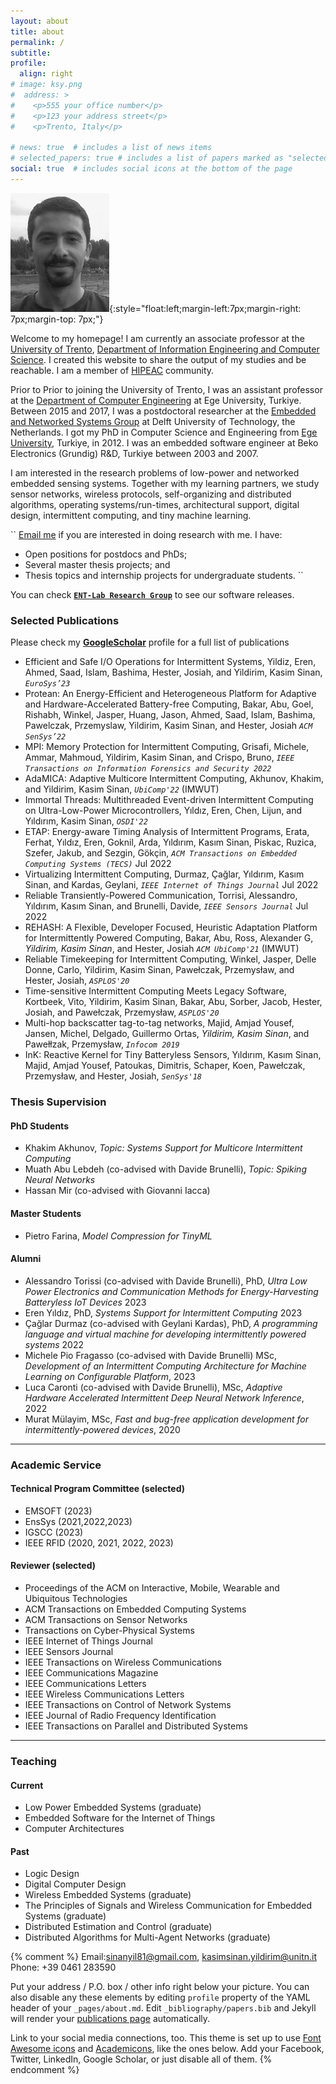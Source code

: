 ```yaml
---
layout: about
title: about
permalink: /
subtitle: 
profile:
  align: right
# image: ksy.png
#  address: >
#    <p>555 your office number</p>
#    <p>123 your address street</p>
#    <p>Trento, Italy</p>

# news: true  # includes a list of news items
# selected_papers: true # includes a list of papers marked as "selected={true}"
social: true  # includes social icons at the bottom of the page
---
```

![me](assets/img/ksy.png){:style="float:left;margin-left:7px;margin-right: 7px;margin-top: 7px;"}

Welcome to my homepage! I am currently an associate professor at the [University of Trento](http://unitn.it/), [Department of Information Engineering and Computer Science](http://disi.unitn.it/). I created this website to share the output of my studies and be reachable. I am a member of [HIPEAC](https://www.hipeac.net/) community.

Prior to Prior to joining the University of Trento, I was an assistant professor at the [Department of Computer Engineering](https://bilmuh.ege.edu.tr/eng-/Homepage.html) at Ege University, Turkiye. Between 2015 and 2017, I was a postdoctoral researcher at the [Embedded and Networked Systems Group](https://www.tudelft.nl/ewi/over-de-faculteit/afdelingen/software-technology/embedded-systems) at Delft University of Technology, the Netherlands. I got my PhD in Computer Science and Engineering from [Ege University](https://bilmuh.ege.edu.tr/eng-/Homepage.html), Turkiye, in 2012.  I was an embedded software engineer at Beko Electronics (Grundig) R&D, Turkiye between 2003 and 2007.

I am interested in the research problems of low-power and networked embedded sensing systems. Together with my learning partners, we study sensor networks, wireless protocols, self-organizing and distributed algorithms, operating systems/run-times, architectural support, digital design, intermittent computing, and tiny machine learning.

``
[Email me](mailto:kasimsinan.yildirim@unitn.it) if you are interested in doing research with me. I have:  
- Open positions for postdocs and PhDs; 
- Several master thesis projects; and 
- Thesis topics and internship projects for undergraduate students.
``

You can check [**`ENT-Lab Research Group`**](https://tinysystems.github.io/) to see our software releases.

### Selected Publications

Please check my [**GoogleScholar**](https://scholar.google.com.tr/citations?hl=tr&user=LXUvnL0AAAAJ&view_op=list_works&sortby=pubdate) profile for a full list of publications

- Efficient and Safe I/O Operations for Intermittent Systems, Yildiz, Eren, Ahmed, Saad, Islam, Bashima, Hester, Josiah, and Yildirim, Kasim Sinan, *`EuroSys’23`*
- Protean: An Energy-Efficient and Heterogeneous Platform for Adaptive and Hardware-Accelerated Battery-free Computing, Bakar, Abu, Goel, Rishabh, Winkel, Jasper, Huang, Jason, Ahmed, Saad, Islam, Bashima, Pawelczak, Przemyslaw,  Yildirim, Kasim Sinan, and Hester, Josiah *`ACM SenSys’22`*
- MPI: Memory Protection for Intermittent Computing, Grisafi, Michele, Ammar, Mahmoud,  Yildirim, Kasim Sinan, and Crispo, Bruno, *`IEEE Transactions on Information Forensics and Security 2022`*
- AdaMICA: Adaptive Multicore Intermittent Computing, Akhunov, Khakim, and Yildirim, Kasim Sinan, *`UbiComp'22`* (IMWUT)
- Immortal Threads: Multithreaded Event-driven Intermittent Computing on Ultra-Low-Power Microcontrollers, Yıldız, Eren, Chen, Lijun, and Yıldırım, Kasim Sinan, *`OSDI'22`*
- ETAP: Energy-aware Timing Analysis of Intermittent Programs, Erata, Ferhat, Yıldız, Eren, Goknil, Arda, Yıldırım, Kasım Sinan, Piskac, Ruzica, Szefer, Jakub, and Sezgin, Gökçin, *`ACM Transactions on Embedded Computing Systems (TECS)`* Jul 2022
- Virtualizing Intermittent Computing, Durmaz, Çağlar, Yıldırım, Kasım Sinan, and Kardas, Geylani, *`IEEE Internet of Things Journal`* Jul 2022
- Reliable Transiently-Powered Communication, Torrisi, Alessandro, Yıldırım, Kasım Sinan, and Brunelli, Davide, *`IEEE Sensors Journal`* Jul 2022
- REHASH: A Flexible, Developer Focused, Heuristic Adaptation Platform for Intermittently Powered Computing, Bakar, Abu, Ross, Alexander G,  *Yildirim, Kasim Sinan*, and Hester, Josiah *`ACM UbiComp'21`* (IMWUT) 
- Reliable Timekeeping for Intermittent Computing, Winkel, Jasper, Delle Donne, Carlo,  Yildirim, Kasim Sinan, Pawełczak, Przemysław, and Hester, Josiah, *`ASPLOS'20`*
- Time-sensitive Intermittent Computing Meets Legacy Software, Kortbeek, Vito,  Yildirim, Kasim Sinan, Bakar, Abu, Sorber, Jacob, Hester, Josiah, and Pawełczak, Przemysław, *`ASPLOS'20`*
- Multi-hop backscatter tag-to-tag networks, Majid, Amjad Yousef, Jansen, Michel, Delgado, Guillermo Ortas,  *Yildirim, Kasim Sinan*, and Pawełłzak, Przemysław, *`Infocom 2019`*
- InK: Reactive Kernel for Tiny Batteryless Sensors, Yıldırım, Kasım Sinan, Majid, Amjad Yousef, Patoukas, Dimitris, Schaper, Koen, Pawełczak, Przemysław, and Hester, Josiah, *`SenSys'18`*
    

### Thesis Supervision 

#### PhD Students
- Khakim Akhunov, *Topic: Systems Support for Multicore Intermittent Computing*
- Muath Abu Lebdeh (co-advised with Davide Brunelli), *Topic: Spiking Neural Networks*
- Hassan Mir (co-advised with Giovanni Iacca)

#### Master Students
- Pietro Farina, *Model Compression for TinyML*


#### Alumni
- Alessandro Torissi (co-advised with Davide Brunelli), PhD,  *Ultra Low Power Electronics and Communication Methods for Energy-Harvesting Batteryless IoT Devices* 2023
- Eren Yıldız, PhD, *Systems Support for Intermittent Computing* 2023
- Çağlar Durmaz (co-advised with Geylani Kardas), PhD, *A programming language and virtual machine for developing intermittently powered systems* 2022
- Michele Pio Fragasso (co-advised with Davide Brunelli) MSc, *Development of an Intermittent Computing Architecture for Machine Learning on Configurable Platform*, 2023
- Luca Caronti (co-advised with Davide Brunelli), MSc, *Adaptive Hardware Accelerated Intermittent Deep Neural Network Inference*, 2022
- Murat Mülayim, MSc, *Fast and bug-free application development for intermittently-powered devices*, 2020

---

### Academic Service

#### Technical Program Committee (selected)
- EMSOFT (2023)
- EnsSys (2021,2022,2023)
- IGSCC (2023)
- IEEE RFID (2020, 2021, 2022, 2023)

#### Reviewer (selected)
- Proceedings of the ACM on Interactive, Mobile, Wearable and Ubiquitous Technologies
- ACM Transactions on Embedded Computing Systems
- ACM Transactions on Sensor Networks
- Transactions on Cyber-Physical Systems
- IEEE Internet of Things Journal
- IEEE Sensors Journal
- IEEE Transactions on Wireless Communications
- IEEE Communications Magazine
- IEEE Communications Letters
- IEEE Wireless Communications Letters
- IEEE Transactions on Control of Network Systems
- IEEE Journal of Radio Frequency Identification
- IEEE Transactions on Parallel and Distributed Systems

---

### Teaching

#### Current 
- Low Power Embedded Systems (graduate)
- Embedded Software for the Internet of Things
- Computer Architectures

#### Past
- Logic Design 
- Digital Computer Design
- Wireless Embedded Systems (graduate)
- The Principles of Signals and Wireless Communication for Embedded Systems (graduate)
- Distributed Estimation and Control (graduate)
- Distributed Algorithms for Multi-Agent Networks (graduate)

{% comment %}
Email:<a href='mailto:sinanyil81@gmail.com'>sinanyil81@gmail.com</a>, <a href='mailto:kasimsinan.yildirim@unitn.it'>kasimsinan.yildirim@unitn.it</a>
Phone: +39 0461 283590

Put your address / P.O. box / other info right below your picture. You can also disable any these elements by editing `profile` property of the YAML header of your `_pages/about.md`. Edit `_bibliography/papers.bib` and Jekyll will render your [publications page](/al-folio/publications/) automatically.

Link to your social media connections, too. This theme is set up to use [Font Awesome icons](http://fortawesome.github.io/Font-Awesome/) and [Academicons](https://jpswalsh.github.io/academicons/), like the ones below. Add your Facebook, Twitter, LinkedIn, Google Scholar, or just disable all of them.
{% endcomment %}
